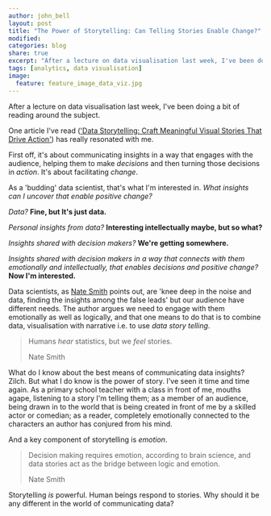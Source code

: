 ```yaml
---
author: john_bell
layout: post
title: "The Power of Storytelling: Can Telling Stories Enable Change?"
modified:
categories: blog
share: true
excerpt: "After a lecture on data visualisation last week, I've been doing a bit of reading around the subject. A post by Nate Smith really got my attention."
tags: [analytics, data visualisation]
image:
  feature: feature_image_data_viz.jpg
---
```



After a lecture on data visualisation last week, I've been doing a bit of reading around the subject.

One article I've read (['Data Storytelling: Craft Meaningful Visual Stories That Drive Action'](https://blogs.adobe.com/digitalmarketing/analytics/data-storytelling-craft-meaningful-visual-stories-drive-action/)) has really resonated with me. 

First off, it's about communicating insights in a way that engages with the audience, helping them to make _decisions_ and then turning those decisions in _action_. It's about facilitating _change_.

As a 'budding' data scientist, that's what I'm interested in. _What insights can I uncover that enable positive change?_

_Data?_ **Fine, but It's just data.** 

_Personal insights from data?_ **Interesting intellectually maybe, but so what?** 

_Insights shared with decision makers?_ **We're getting somewhere.** 

_Insights shared with decision makers in a way that connects with them emotionally and intellectually, that enables decisions and positive change?_ **Now I'm interested.**

Data scientists, as [Nate Smith](https://www.linkedin.com/in/nathansmith/) points out, are 'knee deep in the noise and data, finding the insights among the false leads' but our audience have different needs. The author argues we need to engage with them emotionally as well as logically, and that one means to do that is to combine data, visualisation with narrative i.e. to use _data story telling_. 

>Humans _hear_ statistics, but we _feel_ stories.
>
>Nate Smith

What do I know about the best means of communicating data insights? Zilch. But what I do know is the power of story. I've seen it time and time again. As a primary school teacher with a class in front of me, mouths agape, listening to a story I'm telling them; as a member of an audience, being drawn in to the world that is being created in front of me by a skilled actor or comedian; as a reader, completely emotionally connected to the characters an author has conjured from his mind. 

And a key component of storytelling is _emotion_. 

> Decision making requires emotion, according to brain science, and data stories act as the bridge between logic and emotion.
> 
> Nate Smith



Storytelling _is_ powerful. Human beings respond to stories. Why should it be any different in the world of communicating data?